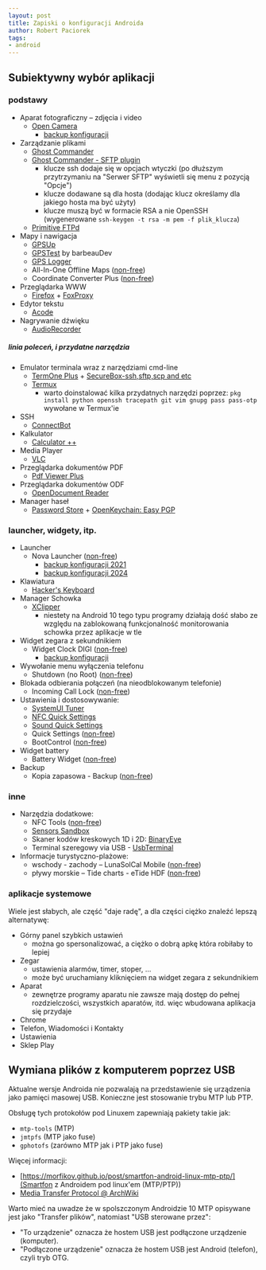 ```yaml
---
layout: post
title: Zapiski o konfiguracji Androida
author: Robert Paciorek
tags:
- android
---
```


## Subiektywny wybór aplikacji

### podstawy

* Aparat fotograficzny – zdjęcia i video
	* [Open Camera](https://sourceforge.net/projects/opencamera/)
		* [backup konfiguracji](/files/android/BACKUP_OC_20210923_140519.xml)
* Zarządzanie plikami
	* [Ghost Commander](https://sourceforge.net/projects/ghostcommander/)
	* [Ghost Commander - SFTP plugin](https://sourceforge.net/projects/gc-sftp/)
		* klucze ssh dodaje się w opcjach wtyczki (po dłuższym przytrzymaniu na "Serwer SFTP" wyświetli się menu z pozycją "Opcje")
		* klucze dodawane są dla hosta (dodając klucz określamy dla jakiego hosta ma być użyty)
		* klucze muszą być w formacie RSA a nie OpenSSH (wygenerowane `ssh-keygen -t rsa -m pem -f plik_klucza`)
	* [Primitive FTPd](https://github.com/wolpi/prim-ftpd/)
* Mapy i nawigacja
	* [GPSUp](https://github.com/2ruslan/GpsUp)
	* [GPSTest](https://github.com/barbeau/gpstest) by barbeauDev
	* [GPS Logger](https://github.com/BasicAirData/GPSLogger/)
	* All-In-One Offline Maps ([non-free](https://play.google.com/store/apps/details?id=net.psyberia.offlinemaps))
	* Coordinate Converter Plus ([non-free](https://play.google.com/store/apps/details?id=com.tennyson.degrees2utm))
* Przeglądarka WWW
	* [Firefox](https://www.mozilla.org/en-US/firefox/mobile/) + [FoxProxy](https://github.com/foxyproxy/firefox-extension)
* Edytor tekstu
	* [Acode](https://github.com/deadlyjack/Acode)
* Nagrywanie dźwięku
	* [AudioRecorder](https://github.com/Dimowner/AudioRecorder)

##### linia poleceń, i przydatne narzędzia 

* Emulator terminala wraz z narzędziami cmd-line
	* [TermOne Plus](https://gitlab.com/termapps/termoneplus) + [SecureBox-ssh,sftp,scp and etc](https://gitlab.com/termapps/securebox)
	* [Termux](https://github.com/termux/termux-app)
		* warto doinstalować kilka przydatnych narzędzi poprzez: `pkg install python openssh tracepath git vim gnupg pass pass-otp` wywołane w Termux'ie
* SSH
	* [ConnectBot](https://connectbot.org/)
* Kalkulator
	* [Calculator ++](https://github.com/serso/android-calculatorpp)
* Media Player
	* [VLC](http://www.videolan.org/)
* Przeglądarka dokumentów PDF
	* [Pdf Viewer Plus](https://github.com/JavaCafe01/PdfViewer)
* Przeglądarka dokumentów ODF
	* [OpenDocument Reader](https://github.com/TomTasche/OpenDocument.droid)
* Manager haseł
	* [Password Store](https://github.com/android-password-store/Android-Password-Store) + [OpenKeychain: Easy PGP](https://github.com/open-keychain/open-keychain)

### launcher, widgety, itp.

* Launcher
	* Nova Launcher ([non-free](https://play.google.com/store/apps/details?id=com.teslacoilsw.launcher))
		* [backup konfiguracji 2021](/files/android/2021-09-26_01-59.novabackup)
		* [backup konfiguracji 2024](/files/android/2024-12-01_11-21.novabackup)
* Klawiatura
	* [Hacker's Keyboard](https://code.google.com/p/hackerskeyboard/)
* Manager Schowka
	* [XClipper](https://gitlab.com/KaustubhPatange/xclipper-fdroid)
		* niestety na Android 10 tego typu programy działają dość słabo ze względu na zablokowaną funkcjonalność monitorowania schowka przez aplikacje w tle
* Widget zegara z sekundnikiem
	* Widget Clock DIGI ([non-free](https://play.google.com/store/apps/details?id=sk.michalec.SimpleDigiClockWidget))
		* [backup konfiguracji](/files/android/DIGI_Clock_Widget.json)
* Wywołanie menu wyłączenia telefonu
	* Shutdown (no Root) ([non-free](https://play.google.com/store/apps/details?id=com.samiadom.Shutdown))
* Blokada odbierania połączeń (na nieodblokowanym telefonie)
	* Incoming Call Lock ([non-free](https://play.google.com/store/apps/details?id=com.approids.calllock))
* Ustawienia i dostosowywanie:
	* [SystemUI Tuner](https://github.com/zacharee/Tweaker/)
	* [NFC Quick Settings](https://github.com/pcolby/nfc-quick-settings)
	* [Sound Quick Settings](https://github.com/SimonMarquis/Android-SoundQuickSettings)
	* Quick Settings ([non-free](https://play.google.com/store/apps/details?id=it.simonesestito.ntiles))
	* BootControl ([non-free](https://play.google.com/store/apps/details?id=com.microntek.bootcontrol))
* Widget battery
	* Battery Widget ([non-free](https://play.google.com/store/apps/details?id=com.droidparadise.batterywidget))
* Backup
	* Kopia zapasowa - Backup ([non-free](https://play.google.com/store/apps/details?id=com.backupyourmobile))

### inne

* Narzędzia dodatkowe:
	* NFC Tools ([non-free](https://play.google.com/store/apps/details?id=com.wakdev.wdnfc))
	* [Sensors Sandbox](https://github.com/mustafa01ali/SensorsSandbox)
	* Skaner kodów kreskowych 1D i 2D: [BinaryEye](https://github.com/markusfisch/BinaryEye)
	* Terminal szeregowy via USB - [UsbTerminal](https://github.com/liorhass/UsbTerminal)
* Informacje turystyczno-plażowe:
	* wschody - zachody – LunaSolCal Mobile ([non-free](https://play.google.com/store/apps/details?id=com.vvse.lunasolcal))
	* pływy morskie – Tide charts - eTide HDF ([non-free](https://play.google.com/store/apps/details?id=com.Elecont.etide))

### aplikacje systemowe

Wiele jest słabych, ale część "daje radę", a dla części ciężko znaleźć lepszą alternatywę:

* Górny panel szybkich ustawień
	* można go spersonalizować, a ciężko o dobrą apkę która robiłaby to lepiej
* Zegar
	* ustawienia alarmów, timer, stoper, ...
	* może być uruchamiany kliknięciem na widget zegara z sekundnikiem
* Aparat
	* zewnętrze programy aparatu nie zawsze mają dostęp do pełnej rozdzielczości, wszystkich aparatów, itd. więc wbudowana aplikacja się przydaje
* Chrome
* Telefon, Wiadomości i Kontakty
* Ustawienia
* Sklep Play


## Wymiana plików z komputerem poprzez USB

Aktualne wersje Androida nie pozwalają na przedstawienie się urządzenia jako pamięci masowej USB. Konieczne jest stosowanie trybu MTP lub PTP.

Obsługę tych protokołów pod Linuxem zapewniają pakiety takie jak:

* `mtp-tools` (MTP)
* `jmtpfs` (MTP jako fuse)
* `gphotofs` (zarówno MTP jak i PTP jako fuse)

Więcej informacji:

* [https://morfikov.github.io/post/smartfon-android-linux-mtp-ptp/](Smartfon z Androidem pod linux'em (MTP/PTP))
* [Media Transfer Protocol @ ArchWiki](https://wiki.archlinux.org/title/Media_Transfer_Protocol)

Warto mieć na uwadze że w spolszczonym Androidzie 10 MTP opisywane jest jako "Transfer plików", natomiast "USB sterowane przez":

* "To urządzenie" oznacza że hostem USB jest podłączone urządzenie (komputer).
* "Podłączone urządzenie" oznacza że hostem USB jest Android (telefon), czyli tryb OTG.

